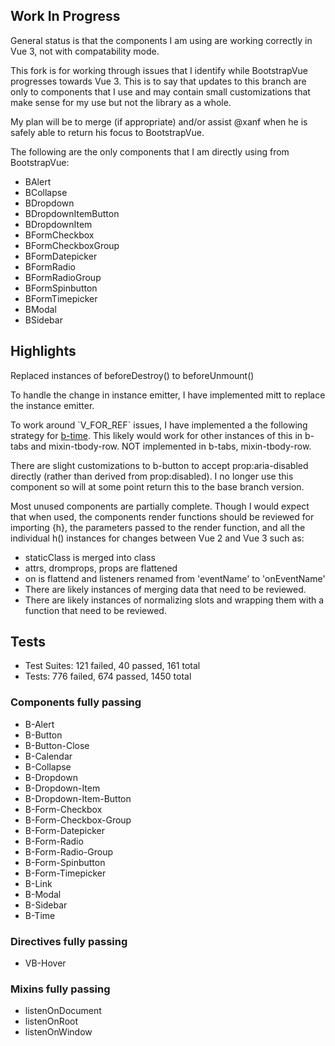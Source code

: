 <h2>Work In Progress</h2>
<p>General status is that the components I am using are working correctly in Vue 3, not with compatability mode.
<p>
  This fork is for working through issues that I identify while BootstrapVue progresses towards Vue 3. This is to say that updates to this branch are only to components that I use and may contain small customizations that make sense for my use but not the library as a whole.
</p>

<p>My plan will be to merge (if appropriate) and/or assist @xanf when he is safely able to return his focus to BootstrapVue.</p>

<p>The following are the only components that I am directly using from BootstrapVue:</p>
<ul>
  <li>BAlert</li>
  <li>BCollapse</li>
  <li>BDropdown</li>
  <li>BDropdownItemButton</li>
  <li>BDropdownItem</li>
  <li>BFormCheckbox</li>
  <li>BFormCheckboxGroup</li>
  <li>BFormDatepicker</li>
  <li>BFormRadio</li>
  <li>BFormRadioGroup</li>
  <li>BFormSpinbutton</li>
  <li>BFormTimepicker</li>
  <li>BModal</li>
  <li>BSidebar</li>
</ul>

<h2>Highlights</h2>

<p>Replaced instances of beforeDestroy() to beforeUnmount()</p>

<p>To handle the change in instance emitter, I have implemented mitt to replace the instance emitter.

<p>To work around `V_FOR_REF` issues, I have implemented a the following strategy for <a href="https://docs.w3cub.com/vue~3/guide/migration/array-refs">b-time</a>. This likely would work for other instances of this in b-tabs and mixin-tbody-row. NOT implemented in b-tabs, mixin-tbody-row.</p>

<p>There are slight customizations to b-button to accept prop:aria-disabled directly (rather than derived from prop:disabled). I no longer use this component so will at some point return this to the base branch version.</p>

<p>Most unused components are partially complete. Though I would expect that when used, the components render functions should be reviewed for importing {h}, the parameters passed to the render function, and all the individual h() instances for changes between Vue 2 and Vue 3 such as:

<ul>
 <li>staticClass is merged into class</li>
 <li>attrs, dromprops, props are flattened</li>
 <li>on is flattend and listeners renamed from 'eventName' to 'onEventName'</li>
 <li>There are likely instances of merging data that need to be reviewed.</li>
 <li>There are likely instances of normalizing slots and wrapping them with a function that need to be reviewed.</li>
</ul>

<h2>Tests</h2>
<ul>
  <li>Test Suites: 121 failed, 40 passed, 161 total</li>
  <li>Tests:       776 failed, 674 passed, 1450 total</li>
</ul>

<h3>Components fully passing</h3>
<ul>
  <li>B-Alert</li>
  <li>B-Button</li>
  <li>B-Button-Close</li>
  <li>B-Calendar</li>
  <li>B-Collapse</li>
  <li>B-Dropdown</li>
  <li>B-Dropdown-Item</li>
  <li>B-Dropdown-Item-Button</li>
  <li>B-Form-Checkbox</li>
  <li>B-Form-Checkbox-Group</li>
  <li>B-Form-Datepicker</li>
  <li>B-Form-Radio</li>
  <li>B-Form-Radio-Group</li>
  <li>B-Form-Spinbutton</li>
  <li>B-Form-Timepicker</li>
  <li>B-Link</li>
  <li>B-Modal</li>
  <li>B-Sidebar</li>
  <li>B-Time</li>
</ul>
<h3>Directives fully passing</h3>
<ul>
  <li>VB-Hover</li>
</ul>
<h3>Mixins fully passing</h3>
<ul>
  <li>listenOnDocument</li>
  <li>listenOnRoot</li>
  <li>listenOnWindow</li>
</ul>

